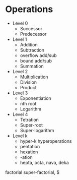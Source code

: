 # Operations

* Level 0
  - Successor
  - Predecessor
* Level 1
  - Addition
  - Subtraction
  - overflow add/sub
  - bound add/sub
  - Summation
* Level 2
  - Multiplication
  - Division
  - Product
* Level 3
  - Exponentiation
  - nth root
  - Logarithm
* Level 4
  - Tetration
  - Super-root
  - Super-logarithm
* Level k
  - hyper-k hyperoperations
  - pentation
  - hexation
  - <greek-prefix>-ation
  - hepta, octa, nava, deka

factorial
super-factorial, $
